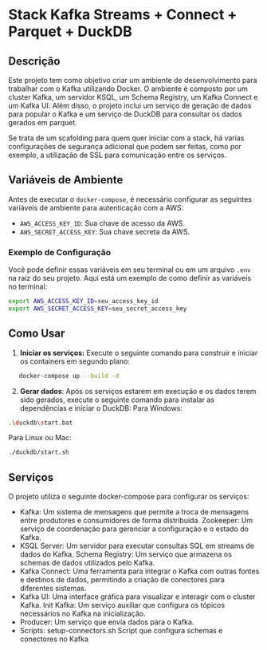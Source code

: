 # Stack Kafka Streams + Connect + Parquet + DuckDB

## Descrição

Este projeto tem como objetivo criar um ambiente de desenvolvimento para trabalhar com o Kafka utilizando Docker. O ambiente é composto por um cluster Kafka, um servidor KSQL, um Schema Registry, um Kafka Connect e um Kafka UI. Além disso, o projeto inclui um serviço de geração de dados para popular o Kafka e um serviço de DuckDB para consultar os dados gerados em parquet.

Se trata de um scafolding para quem quer iniciar com a stack, há varias configurações de segurança adicional que podem ser feitas, como por exemplo, a utilização de SSL para comunicação entre os serviços.

## Variáveis de Ambiente

Antes de executar o `docker-compose`, é necessário configurar as seguintes variáveis de ambiente para autenticação com a AWS:

- `AWS_ACCESS_KEY_ID`: Sua chave de acesso da AWS.
- `AWS_SECRET_ACCESS_KEY`: Sua chave secreta da AWS.

### Exemplo de Configuração

Você pode definir essas variáveis em seu terminal ou em um arquivo `.env` na raiz do seu projeto. Aqui está um exemplo de como definir as variáveis no terminal:

```bash
export AWS_ACCESS_KEY_ID=seu_access_key_id
export AWS_SECRET_ACCESS_KEY=seu_secret_access_key
```

## Como Usar

1. **Iniciar os serviços:**
   Execute o seguinte comando para construir e iniciar os containers em segundo plano:

```bash
   docker-compose up --build -d
```

2. **Gerar dados**: Após os serviços estarem em execução e os dados terem sido gerados, execute o seguinte comando para instalar as dependências e iniciar o DuckDB:
Para Windows:

```bash
.\duckdb\start.bat
```

Para Linux ou Mac:
```bash
./duckdb/start.sh
```

## Serviços

O projeto utiliza o seguinte docker-compose para configurar os serviços:

- Kafka: Um sistema de mensagens que permite a troca de mensagens entre produtores e consumidores de forma distribuída.
Zookeeper: Um serviço de coordenação para gerenciar a configuração e o estado do Kafka.
- KSQL Server: Um servidor para executar consultas SQL em streams de dados do Kafka.
Schema Registry: Um serviço que armazena os schemas de dados utilizados pelo Kafka.
- Kafka Connect: Uma ferramenta para integrar o Kafka com outras fontes e destinos de dados, permitindo a criação de conectores para diferentes sistemas.
- Kafka UI: Uma interface gráfica para visualizar e interagir com o cluster Kafka.
Init Kafka: Um serviço auxiliar que configura os tópicos necessários no Kafka na inicialização.
- Producer: Um serviço que envia dados para o Kafka.
- Scripts: setup-connectors.sh Script que configura schemas e conectores no Kafka